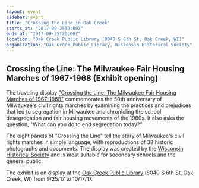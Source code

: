 ```yaml
---
layout: event
sidebar: event
title: "Crossing the Line in Oak Creek"
starts_at: "2017-09-25T9:00Z"
ends_at: "2017-09-25T20:00Z"
location: "Oak Creek Public Library (8040 S 6th St, Oak Creek, WI)"
organization: "Oak Creek Public Library, Wisconsin Historical Society"
---
```


## Crossing the Line: The Milwaukee Fair Housing Marches of 1967-1968 (Exhibit opening) 

The traveling display ["Crossing the Line: The Milwaukee Fair Housing Marches of 1967-1968"](https://www.wisconsinhistory.org/calendar/series/43/crossing-the-line) commemorates the 50th anniversary of Milwaukee's civil rights marches by examining the practices and prejudices that led to segregation in Milwaukee and chronicling the school desegregation and fair housing movements of the 1960s. It also asks the question, "What can you do to end segregation today?"
 
The eight panels of "Crossing the Line" tell the story of Milwaukee's civil rights marches in simple language, with reproductions of 33 historic photographs and documents. The display was created by the [Wisconsin Historical Society](https://www.wisconsinhistory.org) and is most suitable for secondary schools and the general public.
 
The exhibit is on display at the [Oak Creek Public Library](https://oakcreeklibrary.org) (8040 S 6th St, Oak Creek, WI) from 9/25/17 to 10/17/17.
